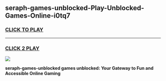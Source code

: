 
## seraph-games-unblocked-Play-Unblocked-Games-Online-i0tq7
<h3>
<a href="https://premium76.site?title=seraph-games-unblocked&ref=24A">CLICK TO PLAY</a></h3>
<hr>

<h3>
<a href="https://premium76.site?title=seraph-games-unblocked&ref=24A">CLICK 2 PLAY</a>
  
</h3>

<a href="https://premium76.site?title=seraph-games-unblocked&ref=24A"><img src="https://clearcache.store/games.png"></a>


**seraph-games-unblocked games unblocked: Your Gateway to Fun and Accessible Online Gaming**
